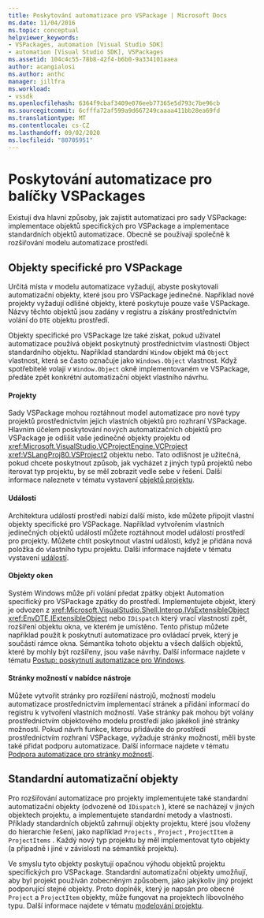 ```yaml
---
title: Poskytování automatizace pro VSPackage | Microsoft Docs
ms.date: 11/04/2016
ms.topic: conceptual
helpviewer_keywords:
- VSPackages, automation [Visual Studio SDK]
- automation [Visual Studio SDK], VSPackages
ms.assetid: 104c4c55-78b8-42f4-b6b0-9a334101aaea
author: acangialosi
ms.author: anthc
manager: jillfra
ms.workload:
- vssdk
ms.openlocfilehash: 6364f9cbaf3409e076eeb77365e5d793c7be96cb
ms.sourcegitcommit: 6cfffa72af599a9d667249caaaa411bb28ea69fd
ms.translationtype: MT
ms.contentlocale: cs-CZ
ms.lasthandoff: 09/02/2020
ms.locfileid: "80705951"
---
```

# <a name="providing-automation-for-vspackages"></a>Poskytování automatizace pro balíčky VSPackages
Existují dva hlavní způsoby, jak zajistit automatizaci pro sady VSPackage: implementace objektů specifických pro VSPackage a implementace standardních objektů automatizace. Obecně se používají společně k rozšiřování modelu automatizace prostředí.

## <a name="vspackage-specific-objects"></a>Objekty specifické pro VSPackage
 Určitá místa v modelu automatizace vyžadují, abyste poskytovali automatizační objekty, které jsou pro VSPackage jedinečné. Například nové projekty vyžadují odlišné objekty, které poskytuje pouze vaše VSPackage. Názvy těchto objektů jsou zadány v registru a získány prostřednictvím volání do `DTE` objektu prostředí.

 Objekty specifické pro VSPackage lze také získat, pokud uživatel automatizace používá objekt poskytnutý prostřednictvím vlastnosti Object standardního objektu. Například standardní `Window` objekt má `Object` vlastnost, která se často označuje jako `Windows.Object` vlastnost. Když spotřebitelé volají v `Window.Object` okně implementovaném ve VSPackage, předáte zpět konkrétní automatizační objekt vlastního návrhu.

#### <a name="projects"></a>Projekty
 Sady VSPackage mohou roztáhnout model automatizace pro nové typy projektů prostřednictvím jejich vlastních objektů pro rozhraní VSPackage. Hlavním účelem poskytování nových automatizačních objektů pro VSPackage je odlišit vaše jedinečné objekty projektu od <xref:Microsoft.VisualStudio.VCProjectEngine.VCProject> <xref:VSLangProj80.VSProject2> objektu nebo. Tato odlišnost je užitečná, pokud chcete poskytnout způsob, jak vycházet z jiných typů projektů nebo iterovat typ projektu, by se měl zobrazit vedle sebe v řešení. Další informace naleznete v tématu vystavení [objektů projektu](../../extensibility/internals/exposing-project-objects.md).

#### <a name="events"></a>Události
 Architektura událostí prostředí nabízí další místo, kde můžete připojit vlastní objekty specifické pro VSPackage. Například vytvořením vlastních jedinečných objektů událostí můžete roztáhnout model událostí prostředí pro projekty. Můžete chtít poskytnout vlastní události, když je přidána nová položka do vlastního typu projektu. Další informace najdete v tématu vystavení [událostí](../../extensibility/internals/exposing-events-in-the-visual-studio-sdk.md).

#### <a name="window-objects"></a>Objekty oken
 Systém Windows může při volání předat zpátky objekt Automation specifický pro VSPackage zpátky do prostředí. Implementujete objekt, který je odvozen z <xref:Microsoft.VisualStudio.Shell.Interop.IVsExtensibleObject> <xref:EnvDTE.IExtensibleObject> nebo `IDispatch` který vrací vlastnosti zpět, rozšíření objektu okna, ve kterém je umístěno. Tento přístup můžete například použít k poskytnutí automatizace pro ovládací prvek, který je součástí rámce okna. Sémantika tohoto objektu a všech dalších objektů, které by mohly být rozšířeny, jsou vaše návrhy. Další informace najdete v tématu [Postup: poskytnutí automatizace pro Windows](../../extensibility/internals/how-to-provide-automation-for-windows.md).

#### <a name="options-pages-on-the-tools-menu"></a>Stránky možností v nabídce nástroje
 Můžete vytvořit stránky pro rozšíření nástrojů, možností modelu automatizace prostřednictvím implementací stránek a přidání informací do registru k vytvoření vlastních možností. Vaše stránky pak mohou být volány prostřednictvím objektového modelu prostředí jako jakékoli jiné stránky možností. Pokud návrh funkce, kterou přidáváte do prostředí prostřednictvím rozhraní VSPackage, vyžaduje stránky možností, měli byste také přidat podporu automatizace. Další informace najdete v tématu [Podpora automatizace pro stránky možností](../../extensibility/internals/automation-support-for-options-pages.md).

## <a name="standard-automation-objects"></a>Standardní automatizační objekty
 Pro rozšiřování automatizace pro projekty implementujete také standardní automatizační objekty (odvozené od `IDispatch` ), které se nacházejí v jiných objektech projektu, a implementujete standardní metody a vlastnosti. Příklady standardních objektů zahrnují objekty projektu, které jsou vloženy do hierarchie řešení, jako například `Projects` , `Project` , `ProjectItem` a `ProjectItems` . Každý nový typ projektu by měl implementovat tyto objekty (a případně i jiné v závislosti na sémantikě projektu).

 Ve smyslu tyto objekty poskytují opačnou výhodu objektů projektu specifických pro VSPackage. Standardní automatizační objekty umožňují, aby byl projekt používán zobecněným způsobem, jako jakýkoliv jiný projekt podporující stejné objekty. Proto doplněk, který je napsán pro obecné `Project` a `ProjectItem` objekty, může fungovat na projektech libovolného typu. Další informace najdete v tématu [modelování projektu](../../extensibility/internals/project-modeling.md).
